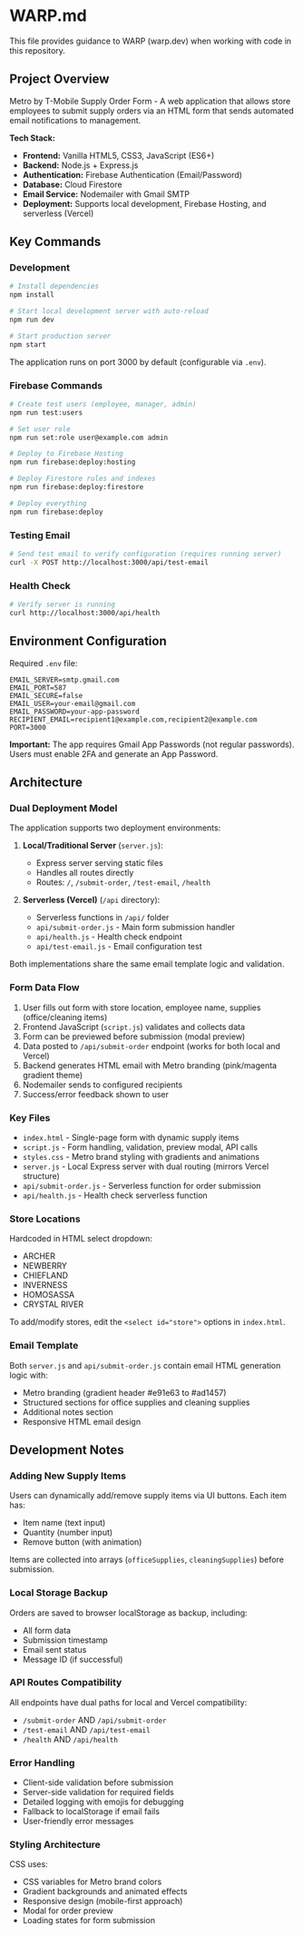 # WARP.md

This file provides guidance to WARP (warp.dev) when working with code in this repository.

## Project Overview

Metro by T-Mobile Supply Order Form - A web application that allows store employees to submit supply orders via an HTML form that sends automated email notifications to management.

**Tech Stack:**
- **Frontend:** Vanilla HTML5, CSS3, JavaScript (ES6+)
- **Backend:** Node.js + Express.js
- **Authentication:** Firebase Authentication (Email/Password)
- **Database:** Cloud Firestore
- **Email Service:** Nodemailer with Gmail SMTP
- **Deployment:** Supports local development, Firebase Hosting, and serverless (Vercel)

## Key Commands

### Development
```bash
# Install dependencies
npm install

# Start local development server with auto-reload
npm run dev

# Start production server
npm start
```

The application runs on port 3000 by default (configurable via `.env`).

### Firebase Commands
```bash
# Create test users (employee, manager, admin)
npm run test:users

# Set user role
npm run set:role user@example.com admin

# Deploy to Firebase Hosting
npm run firebase:deploy:hosting

# Deploy Firestore rules and indexes
npm run firebase:deploy:firestore

# Deploy everything
npm run firebase:deploy
```

### Testing Email
```bash
# Send test email to verify configuration (requires running server)
curl -X POST http://localhost:3000/api/test-email
```

### Health Check
```bash
# Verify server is running
curl http://localhost:3000/api/health
```

## Environment Configuration

Required `.env` file:
```env
EMAIL_SERVER=smtp.gmail.com
EMAIL_PORT=587
EMAIL_SECURE=false
EMAIL_USER=your-email@gmail.com
EMAIL_PASSWORD=your-app-password
RECIPIENT_EMAIL=recipient1@example.com,recipient2@example.com
PORT=3000
```

**Important:** The app requires Gmail App Passwords (not regular passwords). Users must enable 2FA and generate an App Password.

## Architecture

### Dual Deployment Model
The application supports two deployment environments:

1. **Local/Traditional Server** (`server.js`):
   - Express server serving static files
   - Handles all routes directly
   - Routes: `/`, `/submit-order`, `/test-email`, `/health`

2. **Serverless (Vercel)** (`/api` directory):
   - Serverless functions in `/api/` folder
   - `api/submit-order.js` - Main form submission handler
   - `api/health.js` - Health check endpoint
   - `api/test-email.js` - Email configuration test

Both implementations share the same email template logic and validation.

### Form Data Flow
1. User fills out form with store location, employee name, supplies (office/cleaning items)
2. Frontend JavaScript (`script.js`) validates and collects data
3. Form can be previewed before submission (modal preview)
4. Data posted to `/api/submit-order` endpoint (works for both local and Vercel)
5. Backend generates HTML email with Metro branding (pink/magenta gradient theme)
6. Nodemailer sends to configured recipients
7. Success/error feedback shown to user

### Key Files
- `index.html` - Single-page form with dynamic supply items
- `script.js` - Form handling, validation, preview modal, API calls
- `styles.css` - Metro brand styling with gradients and animations
- `server.js` - Local Express server with dual routing (mirrors Vercel structure)
- `api/submit-order.js` - Serverless function for order submission
- `api/health.js` - Health check serverless function

### Store Locations
Hardcoded in HTML select dropdown:
- ARCHER
- NEWBERRY
- CHIEFLAND
- INVERNESS
- HOMOSASSA
- CRYSTAL RIVER

To add/modify stores, edit the `<select id="store">` options in `index.html`.

### Email Template
Both `server.js` and `api/submit-order.js` contain email HTML generation logic with:
- Metro branding (gradient header #e91e63 to #ad1457)
- Structured sections for office supplies and cleaning supplies
- Additional notes section
- Responsive HTML email design

## Development Notes

### Adding New Supply Items
Users can dynamically add/remove supply items via UI buttons. Each item has:
- Item name (text input)
- Quantity (number input)
- Remove button (with animation)

Items are collected into arrays (`officeSupplies`, `cleaningSupplies`) before submission.

### Local Storage Backup
Orders are saved to browser localStorage as backup, including:
- All form data
- Submission timestamp
- Email sent status
- Message ID (if successful)

### API Routes Compatibility
All endpoints have dual paths for local and Vercel compatibility:
- `/submit-order` AND `/api/submit-order`
- `/test-email` AND `/api/test-email`
- `/health` AND `/api/health`

### Error Handling
- Client-side validation before submission
- Server-side validation for required fields
- Detailed logging with emojis for debugging
- Fallback to localStorage if email fails
- User-friendly error messages

### Styling Architecture
CSS uses:
- CSS variables for Metro brand colors
- Gradient backgrounds and animated effects
- Responsive design (mobile-first approach)
- Modal for order preview
- Loading states for form submission
